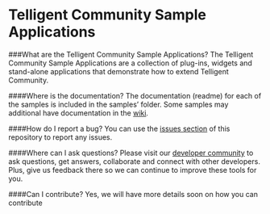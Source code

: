 # Telligent Community Sample Applications
###What are the Telligent Community Sample Applications?
The Telligent Community Sample Applications are a collection of plug-ins, widgets and stand-alone applications that demonstrate how to extend Telligent Community.

####Where is the documentation?
The documentation (readme) for each of the samples is included in the samples’ folder. Some samples may additional have documentation in the [wiki](https://github.com/Telligent/Sample-Applications/wiki).

####How do I report a bug?
You can use the [issues section](https://github.com/Telligent/Sample-Applications/issues) of this repository to report any issues.

####Where can I ask questions?
Please visit our [developer community](http://community.telligent.com/community/f/554) to ask questions, get answers, collaborate and connect with other developers. Plus, give us feedback there so we can continue to improve these tools for you.

####Can I contribute?
Yes, we will have more details soon on how you can contribute

